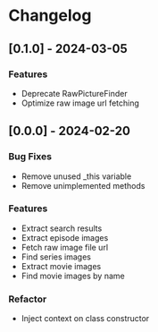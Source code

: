 # Changelog

## [0.1.0] - 2024-03-05

### Features

- Deprecate RawPictureFinder
- Optimize raw image url fetching

## [0.0.0] - 2024-02-20

### Bug Fixes

- Remove unused _this variable
- Remove unimplemented methods

### Features

- Extract search results
- Extract episode images
- Fetch raw image file url
- Find series images
- Extract movie images
- Find movie images by name

### Refactor

- Inject context on class constructor


